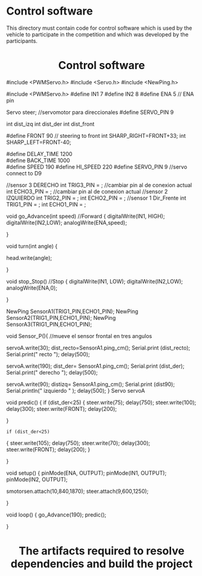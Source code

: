 Control software
====

This directory must contain code for control software which is used by the vehicle to participate in the competition and which was developed by the participants.

<h1 align="center"> Control software </h1>

#include <PWMServo.h>
#include <Servo.h>
#include <NewPing.h>

#include <PWMServo.h>
#define IN1 7
#define IN2 8
#define ENA 5        //  ENA pin

Servo steer;    //servomotor para direccionales
#define SERVO_PIN 9
 

 int dist_izq
 int dist_der
 int dist_front
 
#define FRONT 90        // steering to front 
int SHARP_RIGHT=FRONT+33;
int SHARP_LEFT=FRONT-40;

#define DELAY_TIME 1200     
#define BACK_TIME 1000  
#define SPEED 190
#define HI_SPEED 220
#define SERVO_PIN 9  //servo connect to D9


//sensor 3  DERECHO
int TRIG3_PIN = ;        //cambiar pin al de conexion actual
int ECHO3_PIN = ;        //cambiar pin al de conexion actual
//sensor 2 IZQUIERDO
int TRIG2_PIN = ; 
int ECHO2_PIN = ; 
//sensor 1 Dir_Frente
int TRIG1_PIN = ; 
int ECHO1_PIN = ; 


 

 
void  go_Advance(int speed)  //Forward
{
  digitalWrite(IN1, HIGH);
  digitalWrite(IN2,LOW); 
  analogWrite(ENA,speed);
 
}
 
void turn(int angle)
{

  head.write(angle);

}
 
void stop_Stop()    //Stop
{
  digitalWrite(IN1, LOW);
  digitalWrite(IN2,LOW);
  analogWrite(ENA,0);
 
}



NewPing SensorA1(TRIG1_PIN,ECHO1_PIN);
NewPing SensorA2(TRIG1_PIN,ECHO1_PIN);
NewPing SensorA3(TRIG1_PIN,ECHO1_PIN);

void Sensor_P(){  //mueve el sensor frontal en tres angulos
  
servoA.write(30);
   dist_recto=SensorA1.ping_cm();
  Serial.print (dist_recto);  
   Serial.print(" recto ");
     delay(500);

   servoA.write(190);
   dist_der= SensorA1.ping_cm();
   Serial.print (dist_der);
   Serial.print(" derecho ");
    delay(500);
   
   servoA.write(90);
   distizq= SensorA1.ping_cm();
   Serial.print (dist90);
   Serial.println("  izquierdo  " );
   delay(500);
}
Servo servoA

void predic()
{
  if (dist_der<25)
  {
    steer.write(75);
    delay(750);
   steer.write(100);
    delay(300);
    steer.write(FRONT);
    delay(200);
    
  }

    if (dist_der<25)
  {
    steer.write(105);
    delay(750);
  steer.write(70);
    delay(300);
    steer.write(FRONT);
    delay(200);
  }
  
}

void setup() {
 pinMode(ENA, OUTPUT); 
 pinMode(IN1, OUTPUT); 
 pinMode(IN2, OUTPUT);

smotorsen.attach(10,840,1870);
steer.attach(9,600,1250);

}

void loop() {
 go_Advance(190);
 predic();
 
 
 

}


<h1 align="center"> <h1 align="center"> The  artifacts required to resolve dependencies and build the project  </h1>

